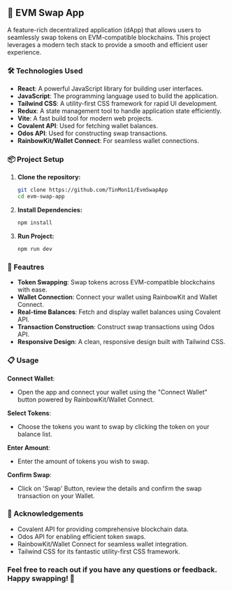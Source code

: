 ## 🚀 EVM Swap App

A feature-rich decentralized application (dApp) that allows users to seamlessly swap tokens on EVM-compatible blockchains. This project leverages a modern tech stack to provide a smooth and efficient user experience.

### 🛠️ Technologies Used

- **React**: A powerful JavaScript library for building user interfaces.
- **JavaScript**: The programming language used to build the application.
- **Tailwind CSS**: A utility-first CSS framework for rapid UI development.
- **Redux**: A state management tool to handle application state efficiently.
- **Vite**: A fast build tool for modern web projects.
- **Covalent API**: Used for fetching wallet balances.
- **Odos API**: Used for constructing swap transactions.
- **RainbowKit/Wallet Connect**: For seamless wallet connections.

### 📦 Project Setup

1. **Clone the repository:**

   ```sh
   git clone https://github.com/TinMon11/EvmSwapApp
   cd evm-swap-app
   ```

2. **Install Dependencies:**

   ```sh
   npm install
   ```

3. **Run Project:**
   ```sh
   npm run dev
   ```

### 🌟 Feautres

- **Token Swapping**: Swap tokens across EVM-compatible blockchains with ease.
- **Wallet Connection**: Connect your wallet using RainbowKit and Wallet Connect.
- **Real-time Balances**: Fetch and display wallet balances using Covalent API.
- **Transaction Construction**: Construct swap transactions using Odos API.
- **Responsive Design**: A clean, responsive design built with Tailwind CSS.

### 📋 Usage

**Connect Wallet**:

- Open the app and connect your wallet using the "Connect Wallet" button powered by RainbowKit/Wallet Connect.

**Select Tokens**:

- Choose the tokens you want to swap by clicking the token on your balance list.

**Enter Amount**:

- Enter the amount of tokens you wish to swap.

**Confirm Swap**:

- Click on 'Swap' Button, review the details and confirm the swap transaction on your Wallet.

### 🙌 Acknowledgements

- Covalent API for providing comprehensive blockchain data.
- Odos API for enabling efficient token swaps.
- RainbowKit/Wallet Connect for seamless wallet integration.
- Tailwind CSS for its fantastic utility-first CSS framework.

### Feel free to reach out if you have any questions or feedback. Happy swapping! 🚀
